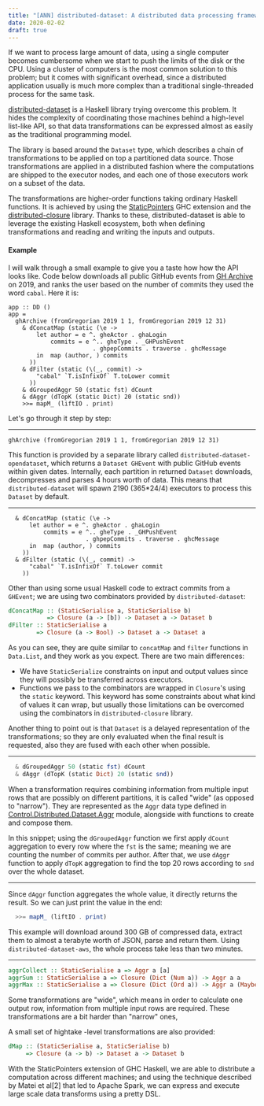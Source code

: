 ```yaml
---
title: "[ANN] distributed-dataset: A distributed data processing framework in pure Haskell"
date: 2020-02-02
draft: true
---
```


If we want to process large amount of data, using a single computer
becomes cumbersome when we start to push the limits of the disk or
the CPU. Using a cluster of computers is the most common solution
to this problem; but it comes with significant overhead, since a
distributed application usually is much more complex than a traditional
single-threaded process for the same task.

[distributed-dataset][] is a Haskell library trying overcome this
problem. It hides the complexity of coordinating those machines behind a
high-level list-like API, so that data transformations can be expressed
almost as easily as the traditional programming model.

The library is based around the `Dataset` type, which describes a
chain of transformations to be applied on top a partitioned data
source. Those transformations are applied in a distributed fashion
where the computations are shipped to the executor nodes, and each one
of those executors work on a subset of the data.

The transformations are higher-order functions taking ordinary
Haskell functions. It is achieved by using the [StaticPointers][] GHC
extension and the [distributed-closure][] library. Thanks to these,
distributed-dataset is able to leverage the existing Haskell ecosystem,
both when defining transformations and reading and writing the inputs
and outputs.

#### Example

I will walk through a small example to give you a taste how how the API looks
like. Code below downloads all public GitHub events from [GH Archive] on
2019, and ranks the user based on the number of commits they used the word
`cabal`. Here it is:

```{ .haskell .numberLines }
app :: DD ()
app =
  ghArchive (fromGregorian 2019 1 1, fromGregorian 2019 12 31)
    & dConcatMap (static (\e ->
        let author = e ^. gheActor . ghaLogin
            commits = e ^.. gheType . _GHPushEvent
                        . ghpepCommits . traverse . ghcMessage
        in  map (author, ) commits
      ))
    & dFilter (static (\(_, commit) ->
        "cabal" `T.isInfixOf` T.toLower commit
      ))
    & dGroupedAggr 50 (static fst) dCount
    & dAggr (dTopK (static Dict) 20 (static snd))
    >>= mapM_ (liftIO . print)
```

Let's go through it step by step:

---

``` { .haskell .numberLines startFrom=3 }
ghArchive (fromGregorian 2019 1 1, fromGregorian 2019 12 31)
```

This function is provided by a separate library called
`distributed-dataset-opendataset`, which returns a `Dataset GHEvent`
with public GitHub events within given dates. Internally, each partition
in returned `Dataset` downloads, decompresses and parses 4 hours worth of
data. This means that `distributed-dataset` will spawn 2190 (365*24/4)
executors to process this `Dataset` by default.

---

``` { .haskell .numberLines startFrom=4 }
  & dConcatMap (static (\e ->
      let author = e ^. gheActor . ghaLogin
          commits = e ^.. gheType . _GHPushEvent
                      . ghpepCommits . traverse . ghcMessage
      in  map (author, ) commits
    ))
  & dFilter (static (\(_, commit) ->
      "cabal" `T.isInfixOf` T.toLower commit
    ))
```

Other than using some usual Haskell code to extract commits from a
`GHEvent`; we are using two combinators provided by `distributed-dataset`:

```haskell
dConcatMap :: (StaticSerialise a, StaticSerialise b)
           => Closure (a -> [b]) -> Dataset a -> Dataset b
dFilter :: StaticSerialise a
        => Closure (a -> Bool) -> Dataset a -> Dataset a
```

As you can see, they are quite similar to `concatMap` and `filter` functions
in `Data.List`, and they work as you expect. There are two main differences:

* We have `StaticSerialize` constraints on input and output values since
they will possibly be transferred across executors.
* Functions we pass to the combinators are wrapped in `Closure`'s using
the `static` keyword. This keyword has some constraints about what kind
of values it can wrap, but usually those limitations can be overcomed
using the combinators in `distributed-closure` library.

Another thing to point out is that `Dataset` is a delayed representation
of the transformations; so they are only evaluated when the final result
is requested, also they are fused with each other when possible.

---

```haskell
  & dGroupedAggr 50 (static fst) dCount
  & dAggr (dTopK (static Dict) 20 (static snd))
```

When a transformation requires combining information from multiple input
rows that are possibly on different partitions, it is called "wide"
(as opposed to "narrow"). They are represented as the `Aggr` data type
defined in [Control.Distributed.Dataset.Aggr][] module, alongside with
functions to create and compose them.

In this snippet; using the `dGroupedAggr` function we first apply
`dCount` aggregation to every row where the `fst` is the same; meaning
we are counting the number of commits per author. After that, we use
`dAggr` function to apply `dTopK` aggregation to find the top 20 rows
according to `snd` over the whole dataset.

---

Since `dAggr` function aggregates the whole value, it directly returns
the result. So we can just print the value in the end:

```haskell
  >>= mapM_ (liftIO . print)
```

This example will download around 300 GB of compressed data, extract
them to almost a terabyte worth of JSON, parse and return them. Using
`distributed-dataset-aws`, the whole process take less than two minutes.

---

```haskell
aggrCollect :: StaticSerialise a => Aggr a [a]
aggrSum :: StaticSerialise a => Closure (Dict (Num a)) -> Aggr a a
aggrMax :: StaticSerialise a => Closure (Dict (Ord a)) -> Aggr a (Maybe a)
```

Some transformations are "wide", which means in order to calculate one
output row, information from multiple input rows are required. These
transformations are a bit harder than "narrow" ones,

A small set of hightake -level transformations are also provided:

```haskell
dMap :: (StaticSerialise a, StaticSerialise b)
     => Closure (a -> b) -> Dataset a -> Dataset b
```

With the StaticPointers extension
of GHC Haskell, we are able to distribute a computation across different
machines; and using the technique described by Matei et al[2] that led
to Apache Spark, we can express and execute large scale data transforms
using a pretty DSL.

[distributed-dataset]: https://github.com/utdemir/distributed-dataset
[Control.Distributed.Dataset.Aggr]: https://utdemir.github.io/distributed-dataset/distributed-dataset/Control-Distributed-Dataset-Aggr.html
[StaticPointers]: https://downloads.haskell.org/~ghc/8.8.2/docs/html/users_guide/glasgow_exts.html#static-pointers
[distributed-closure]: https://hackage.haskell.org/package/distributed-closure
[GH Archive]: https://www.gharchive.org/

